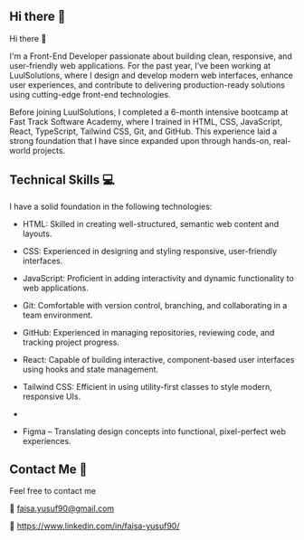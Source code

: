 ## Hi there 👋
Hi there 👋

I'm a Front-End Developer passionate about building clean, responsive, and user-friendly web applications. For the past year, I’ve been working at LuulSolutions, where I design and develop modern web interfaces, enhance user experiences, and contribute to delivering production-ready solutions using cutting-edge front-end technologies.

Before joining LuulSolutions, I completed a 6-month intensive bootcamp at Fast Track Software Academy, where I trained in HTML, CSS, JavaScript, React, TypeScript, Tailwind CSS, Git, and GitHub. This experience laid a strong foundation that I have since expanded upon through hands-on, real-world projects.

## Technical Skills 💻
I have a solid foundation in the following technologies:

* HTML: Skilled in creating well-structured, semantic web content and layouts.

* CSS: Experienced in designing and styling responsive, user-friendly interfaces.

* JavaScript: Proficient in adding interactivity and dynamic functionality to web applications.

* Git: Comfortable with version control, branching, and collaborating in a team environment.

* GitHub: Experienced in managing repositories, reviewing code, and tracking project progress.

* React: Capable of building interactive, component-based user interfaces using hooks and state management.

* Tailwind CSS: Efficient in using utility-first classes to style modern, responsive UIs.
* 
* Figma – Translating design concepts into functional, pixel-perfect web experiences.

## Contact Me 📧 
Feel free to contact me

📧 faisa.yusuf90@gmail.com

🔗 https://www.linkedin.com/in/faisa-yusuf90/

